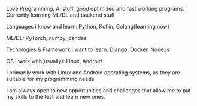Love Programming, AI stuff, good optimized and fast working programs.
Currently learning ML/DL and backend stuff

Languages i know and learn: Python, Kotlin, Golang(learning now)

ML/DL: PyTorch, numpy, pandas

Techologies & Framework i want to learn: Django, Docker, Node.js

OS i work with(usually): Linux, Android

I primarily work with Linux and Android operating systems, as they are suitable for my programming needs

I am always open to new opportunities and challenges that allow me to put my skills to the test and learn new ones.
<!---
GooseKIller/GooseKIller is a ✨ special ✨ repository because its `README.md` (this file) appears on your GitHub profile.
You can click the Preview link to take a look at your changes.
--->
